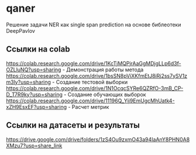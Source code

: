 # qaner  
Решение задачи NER как single span prediction на основе библеотеки DeepPavlov  
## Ссылки на colab
https://colab.research.google.com/drive/1KcTjMQPjrAaGgMDjgLLp6d3f-OZLluNQ?usp=sharing - Демонстрация работы метода  
https://colab.research.google.com/drive/1bsSN8pViXKfmEtJ8iRj2ss7ySV1zm3ly?usp=sharing - Создание тестовой выборки  
https://colab.research.google.com/drive/1N1OcqcSYRe6QZRfO-3mB_CP-D_T7R9ky?usp=sharing - Создание обучающих выборок  
https://colab.research.google.com/drive/11196Q_Yij9EmUgcMhUatk4-xZH9EsxEF?usp=sharing - Расчет метрик 
## Ссылки на датасеты и результаты  
https://drive.google.com/drive/folders/1zS4Ou9zxmO43a94IaAnY8PHN0A8XMzu7?usp=share_link 
